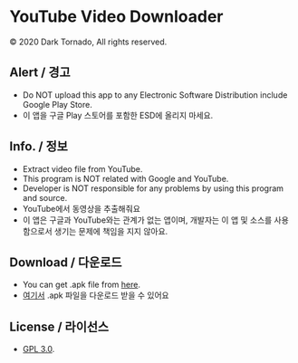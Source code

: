 # YouTube Video Downloader
© 2020 Dark Tornado, All rights reserved.

## Alert / 경고
* Do NOT upload this app to any Electronic Software Distribution include Google Play Store.
* 이 앱을 구글 Play 스토어를 포함한 ESD에 올리지 마세요.

## Info. / 정보
* Extract video file from YouTube.
* This program is NOT related with Google and YouTube.
* Developer is NOT responsible for any problems by using this program and source.
* YouTube에서 동영상을 추출해줘요
* 이 앱은 구글과 YouTube와는 관계가 없는 앱이며, 개발자는 이 앱 및 소스를 사용함으로서 생기는 문제에 책임을 지지 않아요.

## Download / 다운로드
* You can get .apk file from [here](https://raw.githubusercontent.com/DarkTornado/YouTubeDownloader/main/YouTubeDownloader%201.0.apk).
* [여기서](https://raw.githubusercontent.com/DarkTornado/YouTubeDownloader/main/YouTubeDownloader%201.0.apk) .apk 파일을 다운로드 받을 수 있어요

## License / 라이선스
* [GPL 3.0](https://github.com/DarkTornado/YouTubeDownloader/blob/main/LICENSE).
